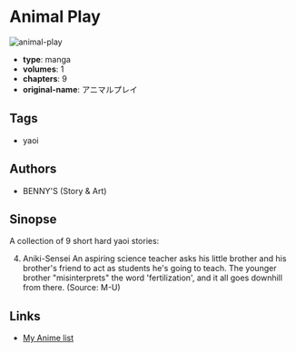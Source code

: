 # Animal Play

![animal-play](https://cdn.myanimelist.net/images/manga/3/17703.jpg)

-   **type**: manga
-   **volumes**: 1
-   **chapters**: 9
-   **original-name**: アニマルプレイ

## Tags

-   yaoi

## Authors

-   BENNY'S (Story & Art)

## Sinopse

A collection of 9 short hard yaoi stories:

4. Aniki-Sensei
   An aspiring science teacher asks his little brother and his brother's friend to act as students he's going to teach. The younger brother "misinterprets" the word 'fertilization', and it all goes downhill from there. (Source: M-U)

## Links

-   [My Anime list](https://myanimelist.net/manga/12740/Animal_Play)
